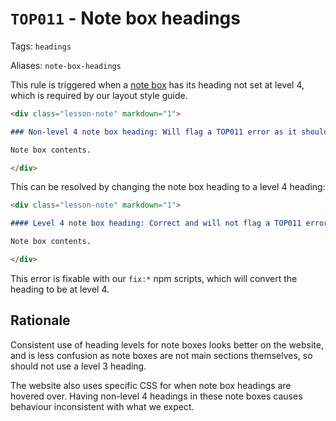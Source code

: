 # `TOP011` - Note box headings

Tags: `headings`

Aliases: `note-box-headings`

This rule is triggered when a [note box](https://github.com/TheOdinProject/curriculum/blob/main/LAYOUT_STYLE_GUIDE.md#note-boxes) has its heading not set at level 4, which is required by our layout style guide.

```markdown
<div class="lesson-note" markdown="1">

### Non-level 4 note box heading: Will flag a TOP011 error as it should be level 4

Note box contents.

</div>
```

This can be resolved by changing the note box heading to a level 4 heading:

```markdown
<div class="lesson-note" markdown="1">

#### Level 4 note box heading: Correct and will not flag a TOP011 error

Note box contents.

</div>
```

This error is fixable with our `fix:*` npm scripts, which will convert the heading to be at level 4.

## Rationale

Consistent use of heading levels for note boxes looks better on the website, and is less confusion as note boxes are not main sections themselves, so should not use a level 3 heading.

The website also uses specific CSS for when note box headings are hovered over. Having non-level 4 headings in these note boxes causes behaviour inconsistent with what we expect.
